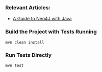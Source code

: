 ### Relevant Articles:
- [A Guide to Neo4J with Java](https://www.baeldung.com/java-neo4j)

### Build the Project with Tests Running
```
mvn clean install
```

### Run Tests Directly
```
mvn test
```

